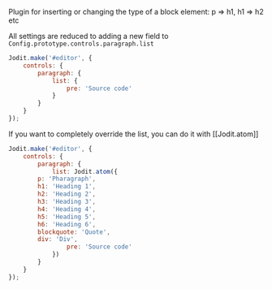 Plugin for inserting or changing the type of a block element: p => h1, h1 => h2 etc

All settings are reduced to adding a new field to `Config.prototype.controls.paragraph.list`

```js
Jodit.make('#editor', {
	controls: {
		paragraph: {
			list: {
				pre: 'Source code'
			}
		}
	}
});
```

If you want to completely override the list, you can do it with [[Jodit.atom]]

```js
Jodit.make('#editor', {
	controls: {
		paragraph: {
			list: Jodit.atom({
        p: 'Pharagraph',
        h1: 'Heading 1',
        h2: 'Heading 2',
        h3: 'Heading 3',
        h4: 'Heading 4',
        h5: 'Heading 5',
        h6: 'Heading 6',
        blockquote: 'Quote',
        div: 'Div',
				pre: 'Source code'
			})
		}
	}
});
```

[//]: # (-   [Changelog]&#40;plugins/format-block/CHANGELOG.md&#41;)
